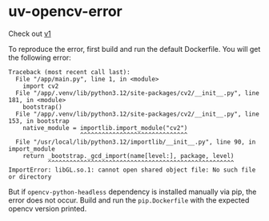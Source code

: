 # uv-opencv-error

Check out [v1](releases/tag/v1)

To reproduce the error, first build and run the default Dockerfile. You will get the following error:

```
Traceback (most recent call last):
  File "/app/main.py", line 1, in <module>
    import cv2
  File "/app/.venv/lib/python3.12/site-packages/cv2/__init__.py", line 181, in <module>
    bootstrap()
  File "/app/.venv/lib/python3.12/site-packages/cv2/__init__.py", line 153, in bootstrap
    native_module = importlib.import_module("cv2")
                    ^^^^^^^^^^^^^^^^^^^^^^^^^^^^^^
  File "/usr/local/lib/python3.12/importlib/__init__.py", line 90, in import_module
    return _bootstrap._gcd_import(name[level:], package, level)
           ^^^^^^^^^^^^^^^^^^^^^^^^^^^^^^^^^^^^^^^^^^^^^^^^^^^^
ImportError: libGL.so.1: cannot open shared object file: No such file or directory
```

But if `opencv-python-headless` dependency is installed manually via pip, the error does not occur. Build and run the `pip.Dockerfile` with the expected opencv version printed.

